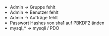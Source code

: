 * Admin -> Gruppe fehlt
* Admin -> Benutzer fehlt
* Admin -> Aufträge fehlt
* Passwort Hashes von sha1 auf PBKDF2 änden
* mysql_* -> mysqli / PDO
